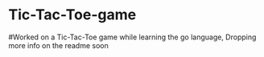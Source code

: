 # Tic-Tac-Toe-game 
#Worked on a Tic-Tac-Toe game while learning the go language, Dropping more info on the readme soon

